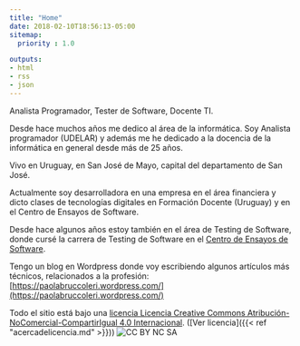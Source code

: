 ```yaml
---
title: "Home"
date: 2018-02-10T18:56:13-05:00
sitemap:
  priority : 1.0

outputs:
- html
- rss
- json
---
```

Analista Programador, Tester de Software, Docente TI. 

Desde hace muchos años me dedico al área de la informática. Soy Analista programador (UDELAR) y además me he dedicado a la docencia de la informática en general desde más de 25 años.

Vivo en Uruguay, en San José de Mayo, capital del departamento de San José.

Actualmente soy desarrolladora en una empresa en el área financiera y dicto clases de tecnologías digitales en Formación Docente (Uruguay) y en el Centro de Ensayos de Software.

Desde hace algunos años estoy también en el área de Testing de Software, donde cursé la carrera de Testing de Software en el [Centro de Ensayos de Software](http://www.ces.com.uy).

Tengo un blog en Wordpress donde voy escribiendo algunos artículos más técnicos, relacionados a la profesión: [https://paolabruccoleri.wordpress.com/](https://paolabruccoleri.wordpress.com/)

Todo el sitio está bajo una [licencia Licencia Creative Commons Atribución-NoComercial-CompartirIgual 4.0 Internacional](http://creativecommons.org/licenses/by-nc-sa/4.0/). ([Ver licencia]({{< ref "acercadelicencia.md" >}}))
![CC BY NC SA](/img/by_nc_ca.png)
